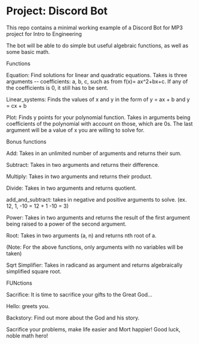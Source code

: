 # Project: Discord Bot


This repo contains a minimal working example of a Discord Bot for MP3 project for Intro to Engineering

The bot will be able to do simple but useful algebraic functions, as well as some basic math.

Functions

Equation: Find solutions for linear and quadratic equations. Takes is three arguments -- coefficients: a, b, c, such as from f(x)= ax^2+bx+c. If any of the coefficients is 0, it still has to be sent.

Linear_systems: Finds the values of x and y in the form of y = ax + b and y = cx + b

Plot: Finds y points for your polynomial function. Takes in arguments being coefficients of the polynomial with account on those, which are 0s. The last argument will be a value of x you are willing to solve for. 

Bonus functions

Add: Takes in an unlimited number of arguments and returns their sum. 

Subtract: Takes in two arguments and returns their difference. 

Multiply: Takes in two arguments and returns their product. 

Divide: Takes in two arguments and returns quotient.

add_and_subtract: takes in negative and positive arguments to solve. (ex. 12, 1, -10 = 12 + 1 -10 = 3)

Power: Takes in two arguments and returns the result of the first argument being raised to a power of the second argument.

Root: Takes in two arguments (a, n) and returns nth root of a.

(Note: For the above functions, only arguments with no variables will be taken)

Sqrt Simplifier: Takes in radicand as argument and returns algebraically simplified square root.

FUNctions

Sacrifice: It is time to sacrifice your gifts to the Great God... 

Hello: greets you.

Backstory: Find out more about the God and his story.

Sacrifice your problems, make life easier and Mort happier! Good luck, noble math hero!